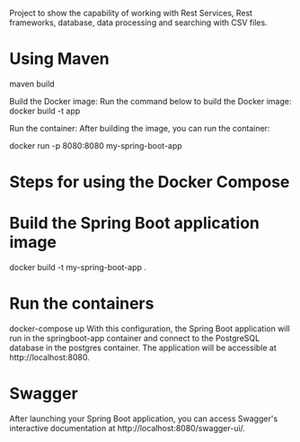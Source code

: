 
Project to show the capability of working with Rest Services, Rest frameworks, database, data processing and searching with CSV files.

# Using Maven
maven build

Build the Docker image: Run the command below to build the Docker image:
docker build -t app

Run the container: After building the image, you can run the container:

docker run -p 8080:8080 my-spring-boot-app

# Steps for using the Docker Compose
# Build the Spring Boot application image
docker build -t my-spring-boot-app .


# Run the containers
docker-compose up
With this configuration, the Spring Boot application will run in the springboot-app container and connect to the PostgreSQL database in the postgres container. 
The application will be accessible at http://localhost:8080.

# Swagger 
After launching your Spring Boot application, 
you can access Swagger's interactive documentation at
http://localhost:8080/swagger-ui/.